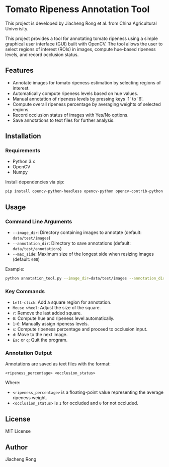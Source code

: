 # Tomato Ripeness Annotation Tool

This project is developed by Jiacheng Rong et al. from China Agricultural Univerisity. 

This project provides a tool for annotating tomato ripeness using a simple graphical user interface (GUI) built with OpenCV. The tool allows the user to select regions of interest (ROIs) in images, compute hue-based ripeness levels, and record occlusion status.

## Features
- Annotate images for tomato ripeness estimation by selecting regions of interest.
- Automatically compute ripeness levels based on hue values.
- Manual annotation of ripeness levels by pressing keys '1' to '6'.
- Compute overall ripeness percentage by averaging weights of selected regions.
- Record occlusion status of images with Yes/No options.
- Save annotations to text files for further analysis.

## Installation
### Requirements
- Python 3.x
- OpenCV
- Numpy

Install dependencies via pip:
```bash
pip install opencv-python-headless opencv-python opencv-contrib-python numpy
```

## Usage
### Command Line Arguments
- `--image_dir`: Directory containing images to annotate (default: `data/test/images`)
- `--annotation_dir`: Directory to save annotations (default: `data/test/annotations`)
- `--max_side`: Maximum size of the longest side when resizing images (default: `600`)

Example:
```bash
python annotation_tool.py --image_dir=data/test/images --annotation_dir=data/test/annotations --max_side=600
```

### Key Commands
- `Left-click`: Add a square region for annotation.
- `Mouse wheel`: Adjust the size of the square.
- `r`: Remove the last added square.
- `0`: Compute hue and ripeness level automatically.
- `1`-`6`: Manually assign ripeness levels.
- `s`: Compute ripeness percentage and proceed to occlusion input.
- `d`: Move to the next image.
- `Esc` or `q`: Quit the program.

### Annotation Output
Annotations are saved as text files with the format:
```
<ripeness_percentage> <occlusion_status>
```
Where:
- `<ripeness_percentage>` is a floating-point value representing the average ripeness weight.
- `<occlusion_status>` is `1` for occluded and `0` for not occluded.

## License
MIT License

## Author
Jiacheng Rong